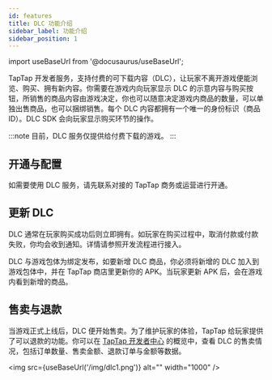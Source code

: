 ```yaml
---
id: features
title: DLC 功能介绍
sidebar_label: 功能介绍
sidebar_position: 1
---
```


import useBaseUrl from '@docusaurus/useBaseUrl';


TapTap 开发者服务，支持付费的可下载内容（DLC），让玩家不离开游戏便能浏览、购买、拥有新内容。你需要在游戏内向玩家显示 DLC 的示意内容与购买按钮，所销售的商品内容由游戏决定，你也可以随意决定游戏内商品的数量，可以单独出售商品，也可以捆绑销售。每个 DLC 内容都拥有一个唯一的身份标识（商品 ID）。DLC SDK 会向玩家显示购买环节的操作。

:::note
目前，DLC 服务仅提供给付费下载的游戏。
:::

## 开通与配置

如需要使用 DLC 服务，请先联系对接的 TapTap 商务或运营进行开通。

## 更新 DLC

DLC 通常在玩家购买成功后则立即拥有。如玩家在购买过程中，取消付款或付款失败，你均会收到通知。详情请参照开发流程进行接入。

DLC 与游戏包体为绑定发布，如要新增 DLC 商品，你必须将新增的 DLC 加入到游戏包体中，并在 TapTap 商店里更新你的 APK。当玩家更新 APK 后，会在游戏内看到新增的商品。

## 售卖与退款

当游戏正式上线后，DLC 便开始售卖。为了维护玩家的体验，TapTap 给玩家提供了可以退款的功能。你可以在 [TapTap 开发者中心](https://developer.taptap.com/) 的概览中，查看 DLC 的售卖情况，包括订单数量、售卖金额、退款订单与金额等数据。

<img src={useBaseUrl('/img/dlc1.png')} alt="" width="1000" />
